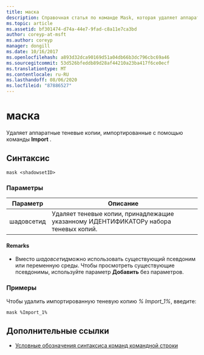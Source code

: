 ```yaml
---
title: маска
description: Справочная статья по команде Mask, которая удаляет аппаратные теневые копии, импортированные с помощью команды Import.
ms.topic: article
ms.assetid: bf301474-d74a-44e7-9fad-c8a11e7ca3bd
author: coreyp-at-msft
ms.author: coreyp
manager: dongill
ms.date: 10/16/2017
ms.openlocfilehash: a893d32dca90169d51a04db66b3dc796cbc69a46
ms.sourcegitcommit: 53d526bfeddb89d28af44210a23ba417f6ce0ecf
ms.translationtype: MT
ms.contentlocale: ru-RU
ms.lasthandoff: 08/06/2020
ms.locfileid: "87886527"
---
```

# <a name="mask"></a>маска

Удаляет аппаратные теневые копии, импортированные с помощью команды **Import** .

## <a name="syntax"></a>Синтаксис

```
mask <shadowsetID>
```

### <a name="parameters"></a>Параметры

| Параметр | Описание |
| --------- | ----------- |
| шадовсетид | Удаляет теневые копии, принадлежащие указанному ИДЕНТИФИКАТОРу набора теневых копий. |

#### <a name="remarks"></a>Remarks

- Вместо *шадовсетид*можно использовать существующий псевдоним или переменную среды. Чтобы просмотреть существующие псевдонимы, используйте параметр **Добавить** без параметров.

### <a name="examples"></a>Примеры

Чтобы удалить импортированную теневую копию *% Import_1%*, введите:

```
mask %Import_1%
```

## <a name="additional-references"></a>Дополнительные ссылки

- [Условные обозначения синтаксиса команд командной строки](command-line-syntax-key.md)